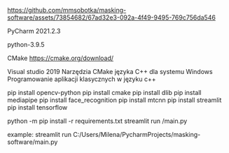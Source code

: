 https://github.com/mmsobotka/masking-software/assets/73854682/67ad32e3-092a-4f49-9495-769c756da546

PyCharm 2021.2.3

python-3.9.5

CMake
https://cmake.org/download/

Visual studio 2019
Narzędzia CMake języka C++ dla systemu Windows
Programowanie aplikacji klasycznych w języku c++

pip install opencv-python
pip install cmake
pip install dlib
pip install mediapipe
pip install face_recognition
pip install mtcnn
pip install streamlit
pip install tensorflow


python -m pip install -r requirements.txt
streamlit run <path>/main.py

example:
streamlit run C:/Users/Milena/PycharmProjects/masking-software/main.py
